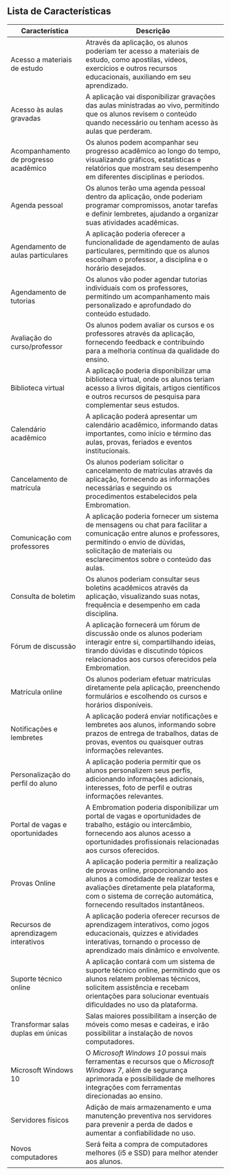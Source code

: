 ## Lista de Características
| Característica | Descrição |
| ------------- | ------------- |
| Acesso a materiais de estudo | Através da aplicação, os alunos poderiam ter acesso a materiais de estudo, como apostilas, vídeos, exercícios e outros recursos educacionais, auxiliando em seu aprendizado. |
| Acesso às aulas gravadas | A aplicação vai disponibilizar gravações das aulas ministradas ao vivo, permitindo que os alunos revisem o conteúdo quando necessário ou tenham acesso às aulas que perderam. |
| Acompanhamento de progresso acadêmico | Os alunos podem acompanhar seu progresso acadêmico ao longo do tempo, visualizando gráficos, estatísticas e relatórios que mostram seu desempenho em diferentes disciplinas e períodos.|
| Agenda pessoal | Os alunos terão uma agenda pessoal dentro da aplicação, onde poderiam programar compromissos, anotar tarefas e definir lembretes, ajudando a organizar suas atividades acadêmicas. |
| Agendamento de aulas particulares | A aplicação poderia oferecer a funcionalidade de agendamento de aulas particulares, permitindo que os alunos escolham o professor, a disciplina e o horário desejados. |
| Agendamento de tutorias | Os alunos vão poder agendar tutorias individuais com os professores, permitindo um acompanhamento mais personalizado e aprofundado do conteúdo estudado. |
| Avaliação do curso/professor | Os alunos podem avaliar os cursos e os professores através da aplicação, fornecendo feedback e contribuindo para a melhoria contínua da qualidade do ensino. |
| Biblioteca virtual | A aplicação poderia disponibilizar uma biblioteca virtual, onde os alunos teriam acesso a livros digitais, artigos científicos e outros recursos de pesquisa para complementar seus estudos. |
| Calendário acadêmico | A aplicação poderá apresentar um calendário acadêmico, informando datas importantes, como início e término das aulas, provas, feriados e eventos institucionais. |
| Cancelamento de matrícula | Os alunos poderiam solicitar o cancelamento de matrículas através da aplicação, fornecendo as informações necessárias e seguindo os procedimentos estabelecidos pela Embromation. |
| Comunicação com professores | A aplicação poderia fornecer um sistema de mensagens ou chat para facilitar a comunicação entre alunos e professores, permitindo o envio de dúvidas, solicitação de materiais ou esclarecimentos sobre o conteúdo das aulas. |
| Consulta de boletim | Os alunos poderiam consultar seus boletins acadêmicos através da aplicação, visualizando suas notas, frequência e desempenho em cada disciplina. |
| Fórum de discussão | A aplicação fornecerá um fórum de discussão onde os alunos poderiam interagir entre si, compartilhando ideias, tirando dúvidas e discutindo tópicos relacionados aos cursos oferecidos pela Embromation. |
| Matrícula online | Os alunos poderiam efetuar matrículas diretamente pela aplicação, preenchendo formulários e escolhendo os cursos e horários disponíveis. |
| Notificações e lembretes | A aplicação poderá enviar notificações e lembretes aos alunos, informando sobre prazos de entrega de trabalhos, datas de provas, eventos ou quaisquer outras informações relevantes. |
| Personalização do perfil do aluno | A aplicação poderia permitir que os alunos personalizem seus perfis, adicionando informações adicionais, interesses, foto de perfil e outras informações relevantes. |
| Portal de vagas e oportunidades | A Embromation poderia disponibilizar um portal de vagas e oportunidades de trabalho, estágio ou intercâmbio, fornecendo aos alunos acesso a oportunidades profissionais relacionadas aos cursos oferecidos. |
| Provas Online | A aplicação poderia permitir a realização de provas online, proporcionando aos alunos a comodidade de realizar testes e avaliações diretamente pela plataforma, com o sistema de correção automática, fornecendo resultados instantâneos. |
| Recursos de aprendizagem interativos | A aplicação poderia oferecer recursos de aprendizagem interativos, como jogos educacionais, quizzes e atividades interativas, tornando o processo de aprendizado mais dinâmico e envolvente. |
| Suporte técnico online | A aplicação contará com um sistema de suporte técnico online, permitindo que os alunos relatem problemas técnicos, solicitem assistência e recebam orientações para solucionar eventuais dificuldades no uso da plataforma. |
| Transformar salas duplas em únicas | Salas maiores possibilitam a inserção de móveis como mesas e cadeiras, e irão possibilitar a instalação de novos computadores. |
| Microsoft Windows 10 | O *Microsoft Windows 10* possui mais ferramentas e recursos que o *Microsoft Windows 7*, além de segurança aprimorada e possibilidade de melhores integrações com ferramentas direcionadas ao ensino. |
| Servidores físicos | Adição de mais armazenamento e uma manutenção preventiva nos servidores para prevenir a perda de dados e aumentar a confiabilidade no uso. |
| Novos computadores | Será feita a compra de computadores melhores (i5 e SSD) para melhor atender aos alunos. |